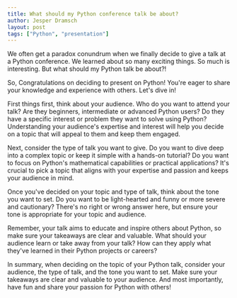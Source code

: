 ```yaml
---
title: What should my Python conference talk be about?
author: Jesper Dramsch
layout: post
tags: ["Python", "presentation"]
---
```


We often get a paradox conundrum when we finally decide to give a talk at a Python conference. We learned about so many exciting things. So much is interesting. But what should my Python talk be about?!

So, Congratulations on deciding to present on Python! You're eager to share your knowledge and experience with others. Let's dive in!

First things first, think about your audience. Who do you want to attend your talk? Are they beginners, intermediate or advanced Python users? Do they have a specific interest or problem they want to solve using Python? Understanding your audience's expertise and interest will help you decide on a topic that will appeal to them and keep them engaged.

Next, consider the type of talk you want to give. Do you want to dive deep into a complex topic or keep it simple with a hands-on tutorial? Do you want to focus on Python's mathematical capabilities or practical applications? It's crucial to pick a topic that aligns with your expertise and passion and keeps your audience in mind.

Once you've decided on your topic and type of talk, think about the tone you want to set. Do you want to be light-hearted and funny or more severe and cautionary? There's no right or wrong answer here, but ensure your tone is appropriate for your topic and audience.

Remember, your talk aims to educate and inspire others about Python, so make sure your takeaways are clear and valuable. What should your audience learn or take away from your talk? How can they apply what they've learned in their Python projects or careers?

In summary, when deciding on the topic of your Python talk, consider your audience, the type of talk, and the tone you want to set. Make sure your takeaways are clear and valuable to your audience. And most importantly, have fun and share your passion for Python with others!

